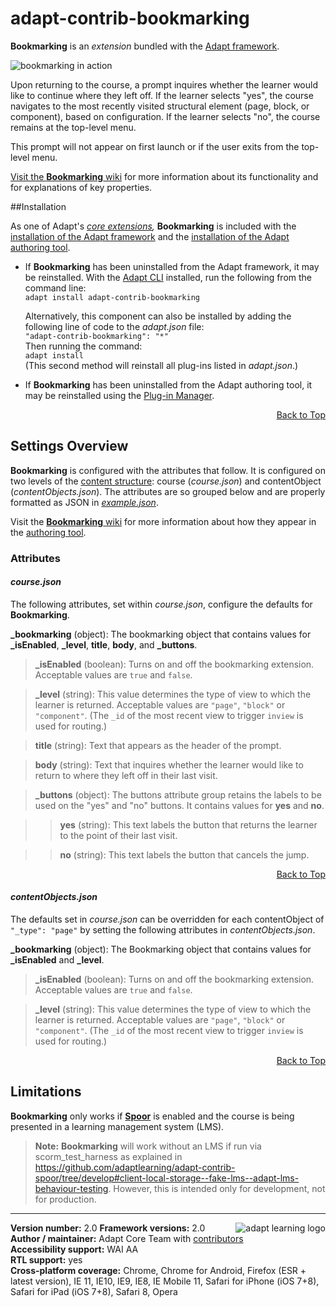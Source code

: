 # adapt-contrib-bookmarking  

**Bookmarking** is an *extension* bundled with the [Adapt framework](https://github.com/adaptlearning/adapt_framework).  

<img src="https://github.com/adaptlearning/documentation/blob/master/04_wiki_assets/plug-ins/images/bookmarking01.gif" alt="bookmarking in action">

Upon returning to the course, a prompt inquires whether the learner would like to continue where they left off. If the learner selects "yes", the course navigates to the most recently visited structural element (page, block, or component), based on configuration. If the learner selects "no", the course remains at the top-level menu.

This prompt will not appear on first launch or if the user exits from the top-level menu.

[Visit the **Bookmarking** wiki](https://github.com/adaptlearning/adapt-contrib-bookmarking/wiki) for more information about its functionality and for explanations of key properties. 

##Installation

As one of Adapt's *[core extensions](https://github.com/adaptlearning/adapt_framework/wiki/Core-Plug-ins-in-the-Adapt-Learning-Framework#extensions),* **Bookmarking** is included with the [installation of the Adapt framework](https://github.com/adaptlearning/adapt_framework/wiki/Manual-installation-of-the-Adapt-framework#installation) and the [installation of the Adapt authoring tool](https://github.com/adaptlearning/adapt_authoring/wiki/Installing-Adapt-Origin).

* If **Bookmarking** has been uninstalled from the Adapt framework, it may be reinstalled.
With the [Adapt CLI](https://github.com/adaptlearning/adapt-cli) installed, run the following from the command line:  
`adapt install adapt-contrib-bookmarking`

    Alternatively, this component can also be installed by adding the following line of code to the *adapt.json* file:  
    `"adapt-contrib-bookmarking": "*"`  
    Then running the command:  
    `adapt install`  
    (This second method will reinstall all plug-ins listed in *adapt.json*.)  

* If **Bookmarking** has been uninstalled from the Adapt authoring tool, it may be reinstalled using the [Plug-in Manager](https://github.com/adaptlearning/adapt_authoring/wiki/Plugin-Manager).  
<div float align=right><a href="#top">Back to Top</a></div>

## Settings Overview

**Bookmarking** is configured with the attributes that follow. It is configured on two levels of the [content structure](https://github.com/adaptlearning/adapt_framework/wiki/Framework-in-five-minutes#content-structure): course (*course.json*) and contentObject (*contentObjects.json*). The attributes are so grouped below and are properly formatted as JSON in [*example.json*](https://github.com/adaptlearning/adapt-contrib-bookmarking/blob/master/example.json).

Visit the [**Bookmarking** wiki](https://github.com/adaptlearning/adapt-contrib-bookmarking/wiki) for more information about how they appear in the [authoring tool](https://github.com/adaptlearning/adapt_authoring/wiki). 

### Attributes

#### *course.json*  
The following attributes, set within *course.json*, configure the defaults for **Bookmarking**.  

**_bookmarking** (object): The bookmarking object that contains values for **_isEnabled**, **_level**, **title**, **body**, and **_buttons**.

>**_isEnabled** (boolean): Turns on and off the bookmarking extension. Acceptable values are `true` and `false`.

>**_level** (string): This value determines the type of view to which the learner is returned. Acceptable values are `"page"`, `"block"` or `"component"`. (The `_id` of the most recent view to trigger `inview` is used for routing.)

>**title** (string): Text that appears as the header of the prompt. 

>**body** (string): Text that inquires whether the learner would like to return to where they left off in their last visit. 

>**_buttons** (object):  The buttons attribute group retains the labels to be used on the "yes" and "no" buttons. It contains values for **yes** and **no**.  

>>**yes** (string): This text labels the button that returns the learner to the point of their last visit.

>>**no** (string): This text labels the button that cancels the jump. 

<div float align=right><a href="#top">Back to Top</a></div>

#### *contentObjects.json*  
The defaults set in *course.json* can be overridden for each contentObject of `"_type": "page"` by setting the following attributes in *contentObjects.json*.  

**_bookmarking** (object): The Bookmarking object that contains values for **_isEnabled** and **_level**.

>**_isEnabled** (boolean): Turns on and off the bookmarking extension. Acceptable values are `true` and `false`.

>**_level** (string): This value determines the type of view to which the learner is returned. Acceptable values are `"page"`, `"block"` or `"component"`. (The `_id` of the most recent view to trigger `inview` is used for routing.)  

<div float align=right><a href="#top">Back to Top</a></div>

## Limitations
 
**Bookmarking** only works if [**Spoor**](https://github.com/adaptlearning/adapt-contrib-spoor) is enabled and the course is being presented in a learning management system (LMS). 
>**Note:** **Bookmarking** will work without an LMS if run via scorm_test_harness as explained in https://github.com/adaptlearning/adapt-contrib-spoor/tree/develop#client-local-storage--fake-lms--adapt-lms-behaviour-testing. However, this is intended only for development, not for production.

----------------------------
**Version number:**  2.0   <a href="https://community.adaptlearning.org/" target="_blank"><img src="https://github.com/adaptlearning/documentation/blob/master/04_wiki_assets/plug-ins/images/adapt-logo-mrgn-lft.jpg" alt="adapt learning logo" align="right"></a> 
**Framework versions:**  2.0     
**Author / maintainer:** Adapt Core Team with [contributors](https://github.com/adaptlearning/adapt-contrib-bookmarking/graphs/contributors)    
**Accessibility support:** WAI AA   
**RTL support:** yes  
**Cross-platform coverage:** Chrome, Chrome for Android, Firefox (ESR + latest version), IE 11, IE10, IE9, IE8, IE Mobile 11, Safari for iPhone (iOS 7+8), Safari for iPad (iOS 7+8), Safari 8, Opera    
